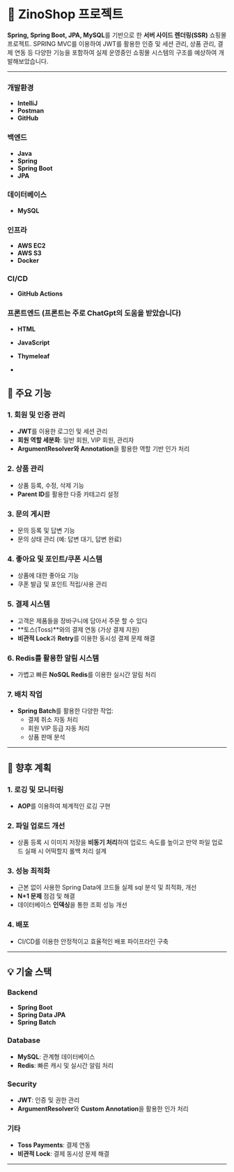 # 🛒 ZinoShop 프로젝트

**Spring, Spring Boot, JPA, MySQL**를 기반으로 한 **서버 사이드 렌더링(SSR)** 쇼핑몰 프로젝트. SPRING MVC를 이용하여 JWT를 활용한 인증 및 세션 관리, 상품 관리, 결제 연동 등 다양한 기능을 포함하여 실제 운영중인 쇼핑몰 시스템의 구조를 예상하여 개발해보았습니다.

---

### 개발환경
- **IntelliJ**
- **Postman**
- **GitHub**

### 백엔드
- **Java**
- **Spring**
- **Spring Boot**
- **JPA**

### 데이터베이스
- **MySQL**

### 인프라
- **AWS EC2**
- **AWS S3**
- **Docker**
### CI/CD
- **GitHub Actions**

### 프론트엔드 (프론트는 주로 ChatGpt의 도움을 받았습니다)
- **HTML**
- **JavaScript**
- **Thymeleaf**

- 
## 📌 주요 기능

### 1. 회원 및 인증 관리

- **JWT**를 이용한 로그인 및 세션 관리
- **회원 역할 세분화**: 일반 회원, VIP 회원, 관리자
- **ArgumentResolver와 Annotation**을 활용한 역할 기반 인가 처리

### 2. 상품 관리

- 상품 등록, 수정, 삭제 기능
- **Parent ID**를 활용한 다중 카테고리 설정

### 3. 문의 게시판

- 문의 등록 및 답변 기능
- 문의 상태 관리 (예: 답변 대기, 답변 완료)

### 4. 좋아요 및 포인트/쿠폰 시스템

- 상품에 대한 좋아요 기능
- 쿠폰 발급 및 포인트 적립/사용 관리

### 5. 결제 시스템

- 고객은 제품들을 장바구니에 담아서 주문 할 수 있다
- \*\*토스(Toss)\*\*와의 결제 연동 (가상 결제 지원)
- **비관적 Lock**과 **Retry**를 이용한 동시성 결제 문제 해결

### 6. Redis를 활용한 알림 시스템

- 가볍고 빠른 **NoSQL Redis**를 이용한 실시간 알림 처리

### 7. 배치 작업

- **Spring Batch**를 활용한 다양한 작업:
  - 결제 취소 자동 처리
  - 회원 VIP 등급 자동 처리
  - 상품 판매 분석

---

## 🚀 향후 계획

### 1. 로깅 및 모니터링

- **AOP**를 이용하여 체계적인 로깅 구현

### 2. 파일 업로드 개선

- 상품 등록 시 이미지 저장을 **비동기 처리**하여 업로드 속도를 높이고 만약 파일 업로드 실패 시 어떡할지 롤백 처리 설계

### 3. 성능 최적화

- 근본 없이 사용한 Spring Data에 코드들 실제 sql 분석 및 최적화, 개선
- **N+1 문제** 점검 및 해결
- 데이터베이스 **인덱싱**을 통한 조회 성능 개선

### 4. 배포

- CI/CD를 이용한 안정적이고 효율적인 배포 파이프라인 구축

---

## 💡 기술 스택

### Backend

- **Spring Boot**
- **Spring Data JPA**
- **Spring Batch**

### Database

- **MySQL**: 관계형 데이터베이스
- **Redis**: 빠른 캐시 및 실시간 알림 처리

### Security

- **JWT**: 인증 및 권한 관리
- **ArgumentResolver**와 **Custom Annotation**을 활용한 인가 처리

### 기타

- **Toss Payments**: 결제 연동
- **비관적 Lock**: 결제 동시성 문제 해결

---
